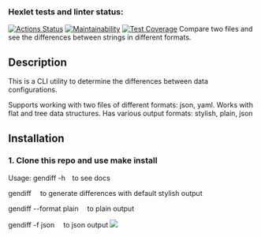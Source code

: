 ### Hexlet tests and linter status:
[![Actions Status](https://github.com/mashaanov/frontend-project-46/actions/workflows/hexlet-check.yml/badge.svg)](https://github.com/mashaanov/frontend-project-46/actions)
[![Maintainability](https://api.codeclimate.com/v1/badges/3f9e50a51ce013d46bf5/maintainability)](https://codeclimate.com/github/mashaanov/frontend-project-46/maintainability)
[![Test Coverage](https://api.codeclimate.com/v1/badges/3f9e50a51ce013d46bf5/test_coverage)](https://codeclimate.com/github/mashaanov/frontend-project-46/test_coverage) 
Compare two files and see the differences between strings in different formats.
## Description

This is a CLI utility to determine the differences between data configurations.

Supports working with two files of different formats: json, yaml.
Works with flat and tree data structures.
Has various output formats: stylish, plain, json

## Installation

### 1. Clone this repo and use make install

Usage:
gendiff -h  to see docs

gendiff <path to file1> <path to file2>  to generate differences with default stylish output

gendiff --format plain <path to file1> <path to file2>  to plain output

gendiff -f json <path to file1> <path to file2>  to json output
<a href="https://asciinema.org/a/d7S5ZP6upxQm3JO42utsAVY6t" target="_blank"><img src="https://asciinema.org/a/d7S5ZP6upxQm3JO42utsAVY6t.svg" /></a>
